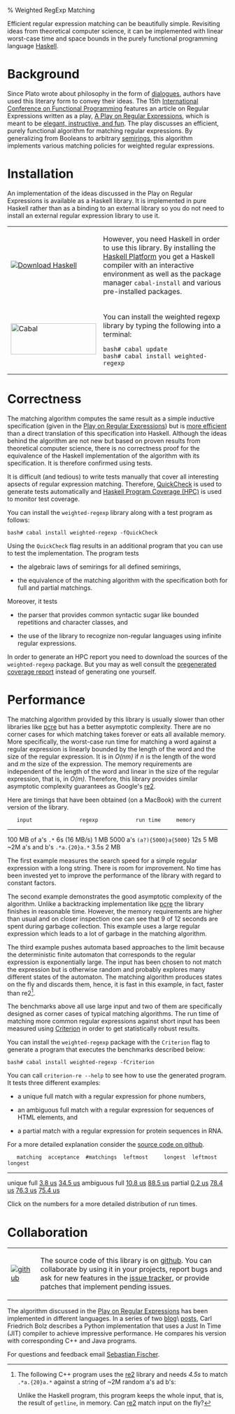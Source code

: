 % Weighted RegExp Matching

Efficient regular expression matching can be beautifully
simple. Revisiting ideas from theoretical computer science, it can be
implemented with linear worst-case time and space bounds in the purely
functional programming language [Haskell].

[Haskell]: http://hackage.haskell.org/platform/
[semirings]: http://en.wikipedia.org/wiki/Semiring

# Background

Since Plato wrote about philosophy in the form of [dialogues], authors
have used this literary form to convey their ideas. The 15th
[International Conference on Functional Programming][ICFP] features an
article on Regular Expressions written as a play, [A Play on Regular
Expressions][paper], which is meant to be [elegant, instructive, and
fun][Pearl]. The play discusses an efficient, purely functional
algorithm for matching regular expressions. By generalizing from
Booleans to arbitrary [semirings], this algorithm implements various
matching policies for weighted regular expressions.

[dialogues]: http://en.wikipedia.org/wiki/Socratic_dialogue
[ICFP]: http://www.icfpconference.org/icfp2010/
[Pearl]: http://web.cecs.pdx.edu/~apt/icfp09_cfp.html#pearls
[paper]: regexp-play.pdf

# Installation

An implementation of the ideas discussed in the Play on Regular
Expressions is available as a Haskell library. It is implemented in
pure Haskell rather than as a binding to an external library so you do
not need to install an external regular expression library to use it.

<table><tr><td>

[![Download
Haskell](http://hackage.haskell.org/platform/icons/button-100.png)](http://hackage.haskell.org/platform)

</td><td>

However, you need Haskell in order to use this library. By installing
the [Haskell Platform][Haskell] you get a Haskell compiler with an
interactive environment as well as the package manager `cabal-install`
and various pre-installed packages.

</td></tr><tr><td>

<img src="http://hackage.haskell.org/images/Cabal-light.png"
     alt="Cabal" width="195" height="71" />

</td><td>

You can install the weighted regexp library by typing the following
into a terminal:

    bash# cabal update
    bash# cabal install weighted-regexp

</td></tr></table>

# Correctness

The matching algorithm computes the same result as a simple inductive
specification (given in the [Play on Regular Expressions][paper]) but
is [more efficient](#performance) than a direct translation of this
specification into Haskell. Although the ideas behind the algorithm
are not new but based on proven results from theoretical computer
science, there is no correctness proof for the equivalence of the
Haskell implementation of the algorithm with its specification. It is
therefore confirmed using tests.

It is difficult (and tedious) to write tests manually that cover all
interesting apsects of regular expression matching. Therefore,
[QuickCheck] is used to generate tests automatically and [Haskell
Program Coverage (HPC)][HPC] is used to monitor test coverage.

[QuickCheck]: http://www.cse.chalmers.se/~rjmh/QuickCheck/
[HPC]: http://www.haskell.org/ghc/docs/latest/html/users_guide/hpc.html

You can install the `weighted-regexp` library along with a test
program as follows:

    bash# cabal install weighted-regexp -fQuickCheck

Using the `QuickCheck` flag results in an additional program that you
can use to test the implementation. The program tests 

  * the algebraic laws of semirings for all defined semirings,

  * the equivalence of the matching algorithm with the specification
    both for full and partial matchings.

Moreover, it tests

  * the parser that provides common syntactic sugar like bounded
    repetitions and character classes, and

  * the use of the library to recognize non-regular languages using
    infinite regular expressions.

In order to generate an HPC report you need to download the sources of
the `weighted-regexp` package. But you may as well consult the
[pregenerated coverage report][coverage] instead of generating one
yourself.

[coverage]: quickcheck/hpc_index.html

# Performance

The matching algorithm provided by this library is usually slower than
other libraries like [pcre] but has a better asymptotic
complexity. There are no corner cases for which matching takes forever
or eats all available memory. More specifically, the worst-case run
time for matching a word against a regular expression is linearly
bounded by the length of the word and the size of the regular
expression. It is in *O(nm)* if *n* is the length of the word and *m*
the size of the expression. The memory requirements are independent of
the length of the word and linear in the size of the regular
expression, that is, in *O(m)*. Therefore, this library provides
similar asymptotic complexity guarantees as Google's [re2].

[pcre]: http://www.pcre.org/
[re2]: http://code.google.com/p/re2/

Here are timings that have been obtained (on a MacBook) with the
current version of the library.

       input               regexp            run time     memory
------------------- --------------------- -------------- --------
 100 MB of a's       `.*`                  6s (16 MB/s)    1 MB
 5000 a's            `(a?){5000}a{5000}`   12s             5 MB
 ~2M a's and b's     `.*a.{20}a.*`         3.5s            2 MB

The first example measures the search speed for a simple regular
expression with a long string. There is room for improvement. No time
has been invested yet to improve the performance of the library with
regard to constant factors.

The second example demonstrates the good asymptotic complexity of the
algorithm. Unlike a backtracking implementation like [pcre] the
library finishes in reasonable time. However, the memory requirements
are higher than usual and on closer inspection one can see that 9 of
12 seconds are spent during garbage collection. This example uses a
large regular expression which leads to a lot of garbage in the
matching algorithm.

The third example pushes automata based approaches to the limit
because the deterministic finite automaton that corresponds to the
regular expression is exponentially large. The input has been chosen
to not match the expression but is otherwise random and probably
explores many different states of the automaton. The matching
algorithm produces states on the fly and discards them, hence, it is
fast in this example, in fact, faster than re2[^cpp]. 

[^cpp]: The following C++ program uses the [re2] library and needs
*4.5s* to match `.*a.{20}a.*` against a string of ~2M random a's ad
b's:

    <script src="http://gist.github.com/488543.js?file=re2.cpp"></script>

    Unlike the Haskell program, this program keeps the whole input,
    that is, the result of `getline`, in memory. Can [re2] match input
    on the fly?

The benchmarks above all use large input and two of them are
specifically designed as corner cases of typical matching
algorithms. The run time of matching more common regular expressions
against short input has been measured using [Criterion] in order to
get statistically robust results.

[Criterion]: http://www.serpentine.com/blog/2009/09/29/criterion-a-new-benchmarking-library-for-haskell/

You can install the `weighted-regexp` package with the `Criterion` flag to generate a program that executes the benchmarks described below:

    bash# cabal install weighted-regexp -fCriterion

You can call `criterion-re --help` to see how to use the generated
program. It tests three different examples:

  * a unique full match with a regular expression for phone numbers,

  * an ambiguous full match with a regular expression for sequences of
    HTML elements, and

  * a partial match with a regular expression for protein sequences in
    RNA.

For a more detailed explanation consider the [source code on
github][benchsrc].

[benchsrc]: http://github.com/sebfisch/haskell-regexp/blob/master/src/criterion.lhs

       matching  acceptance  #matchings  leftmost     longest  leftmost longest
--------------- ----------- ----------- ---------- ---------- -----------------
 unique full       [3.8 us]   [34.5 us]
 ambiguous full   [10.8 us]   [88.5 us]
 partial           [0.2 us]              [78.4 us]  [76.3 us]         [75.4 us]

Click on the numbers for a more detailed distribution of run times.

[3.8 us]:  criterion/full-accept-phone-densities-800x600.png
[34.5 us]: criterion/full-count-phone-densities-800x600.png
[10.8 us]: criterion/full-accept-html-densities-800x600.png
[88.5 us]: criterion/full-count-html-densities-800x600.png
[0.2 us]: criterion/partial-accept-rna-densities-800x600.png
[78.4 us]: criterion/partial-leftmost-rna-densities-800x600.png
[76.3 us]: criterion/partial-longest-rna-densities-800x600.png
[75.4 us]: criterion/partial-leftlong-rna-densities-800x600.png

# Collaboration

<table><tr><td>

[![github](https://github.com/images/modules/header/logo.png)](http://github.com)

</td><td>

The source code of this library is on [github]. You can collaborate by
using it in your projects, report bugs and ask for new features in the
[issue tracker], or provide patches that implement pending issues.

</td></tr></table>

[github]: http://github.com/sebfisch/haskell-regexp
[issue tracker]: http://github.com/sebfisch/haskell-regexp/issues

The algorithm discussed in the [Play on Regular Expressions][paper]
has been implemented in different languages. In a series of two
[blog]\ [posts], Carl Friedrich Bolz describes a Python implementation
that uses a Just In Time (JIT) compiler to achieve impressive
performance. He compares his version with corresponding C++ and Java
programs.

[blog]: http://morepypy.blogspot.com/2010/05/efficient-and-elegant-regular.html
[posts]: http://morepypy.blogspot.com/2010/06/jit-for-regular-expression-matching.html

For questions and feedback email [Sebastian
Fischer](mailto:mail@sebfisch.de).